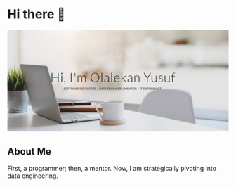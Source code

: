 
# Hi there 👋

<p align="center">
  <img src="olasyusuf-banner.png" alt="Banner Image">
</p>

## About Me 

First, a programmer; then, a mentor. Now, I am strategically pivoting into data engineering.



<img src="https://komarev.com/ghpvc/?username=olasyusuf&style=flat-square&color=blue" alt=""/>
